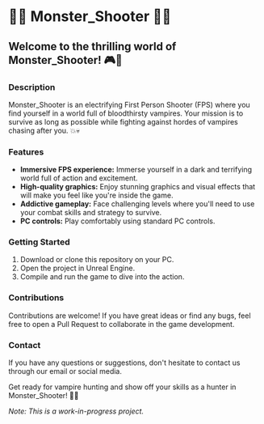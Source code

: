 # 🧛‍♂️ Monster_Shooter 🧛‍♀️

## Welcome to the thrilling world of Monster_Shooter! 🎮🔫

### Description
Monster_Shooter is an electrifying First Person Shooter (FPS) where you find yourself in a world full of bloodthirsty vampires. Your mission is to survive as long as possible while fighting against hordes of vampires chasing after you. 💥💀

### Features
- **Immersive FPS experience:** Immerse yourself in a dark and terrifying world full of action and excitement.
- **High-quality graphics:** Enjoy stunning graphics and visual effects that will make you feel like you're inside the game.
- **Addictive gameplay:** Face challenging levels where you'll need to use your combat skills and strategy to survive.
- **PC controls:** Play comfortably using standard PC controls.

### Getting Started
1. Download or clone this repository on your PC.
2. Open the project in Unreal Engine.
3. Compile and run the game to dive into the action.

### Contributions
Contributions are welcome! If you have great ideas or find any bugs, feel free to open a Pull Request to collaborate in the game development.

### Contact
If you have any questions or suggestions, don't hesitate to contact us through our email or social media.

Get ready for vampire hunting and show off your skills as a hunter in Monster_Shooter! 🦇🔥

*Note: This is a work-in-progress project.*
